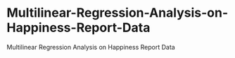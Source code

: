 # Multilinear-Regression-Analysis-on-Happiness-Report-Data
Multilinear Regression Analysis on Happiness Report Data

